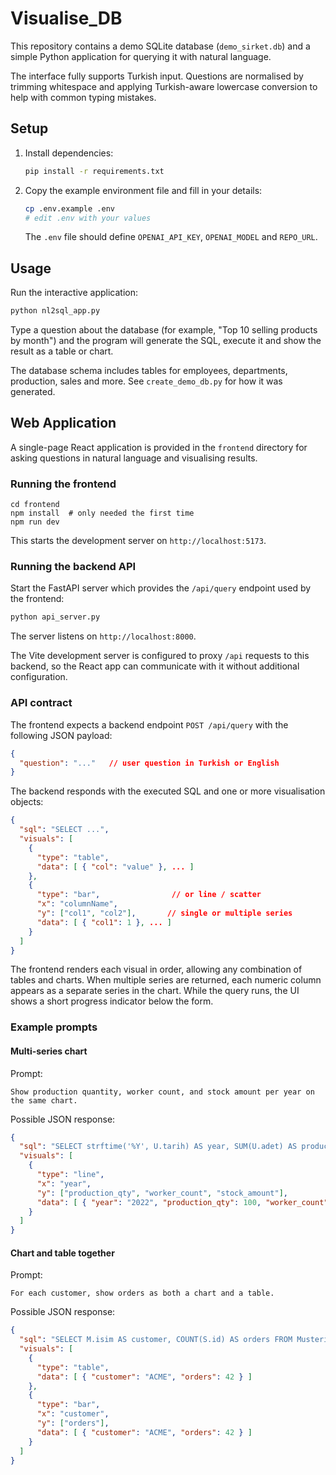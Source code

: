 # Visualise_DB

This repository contains a demo SQLite database (`demo_sirket.db`) and a simple Python application for querying it with natural language.

The interface fully supports Turkish input. Questions are normalised by trimming whitespace and applying Turkish-aware lowercase conversion to help with common typing mistakes.

## Setup
1. Install dependencies:
   ```bash
   pip install -r requirements.txt
   ```
2. Copy the example environment file and fill in your details:
   ```bash
   cp .env.example .env
   # edit .env with your values
   ```
   The `.env` file should define `OPENAI_API_KEY`, `OPENAI_MODEL` and `REPO_URL`.

## Usage
Run the interactive application:
```bash
python nl2sql_app.py
```
Type a question about the database (for example, "Top 10 selling products by month") and the program will generate the SQL, execute it and show the result as a table or chart.

The database schema includes tables for employees, departments, production, sales and more. See `create_demo_db.py` for how it was generated.

## Web Application
A single-page React application is provided in the `frontend` directory for asking questions in natural language and visualising results.

### Running the frontend
```
cd frontend
npm install  # only needed the first time
npm run dev
```
This starts the development server on `http://localhost:5173`.

### Running the backend API
Start the FastAPI server which provides the `/api/query` endpoint used by the frontend:
```bash
python api_server.py
```
The server listens on `http://localhost:8000`.

The Vite development server is configured to proxy `/api` requests to this backend, so the React app can communicate with it without additional configuration.

### API contract
The frontend expects a backend endpoint `POST /api/query` with the following JSON payload:
```json
{
  "question": "..."   // user question in Turkish or English
}
```
The backend responds with the executed SQL and one or more visualisation objects:
```json
{
  "sql": "SELECT ...",
  "visuals": [
    {
      "type": "table",
      "data": [ { "col": "value" }, ... ]
    },
    {
      "type": "bar",                // or line / scatter
      "x": "columnName",
      "y": ["col1", "col2"],       // single or multiple series
      "data": [ { "col1": 1 }, ... ]
    }
  ]
}
```
The frontend renders each visual in order, allowing any combination of tables and charts. When multiple series are returned, each numeric column appears as a separate series in the chart. While the query runs, the UI shows a short progress indicator below the form.

### Example prompts

#### Multi-series chart

Prompt:

```
Show production quantity, worker count, and stock amount per year on the same chart.
```

Possible JSON response:

```json
{
  "sql": "SELECT strftime('%Y', U.tarih) AS year, SUM(U.adet) AS production_qty, COUNT(DISTINCT C.id) AS worker_count, SUM(S.miktar) AS stock_amount FROM Uretim U JOIN Calisanlar C ON U.calisan_id = C.id LEFT JOIN Stoklar S ON U.urun_id = S.urun_id GROUP BY year ORDER BY year",
  "visuals": [
    {
      "type": "line",
      "x": "year",
      "y": ["production_qty", "worker_count", "stock_amount"],
      "data": [ { "year": "2022", "production_qty": 100, "worker_count": 50, "stock_amount": 30 } ]
    }
  ]
}
```

#### Chart and table together

Prompt:

```
For each customer, show orders as both a chart and a table.
```

Possible JSON response:

```json
{
  "sql": "SELECT M.isim AS customer, COUNT(S.id) AS orders FROM Musteriler M JOIN Satislar S ON M.id = S.musteri_id GROUP BY customer ORDER BY orders DESC",
  "visuals": [
    {
      "type": "table",
      "data": [ { "customer": "ACME", "orders": 42 } ]
    },
    {
      "type": "bar",
      "x": "customer",
      "y": ["orders"],
      "data": [ { "customer": "ACME", "orders": 42 } ]
    }
  ]
}
```
